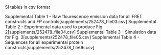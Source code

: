 SI tables in csv format

Supplemental Table 1 - Raw flourescence emission data for all FRET constructs and FP controls[supplements/252478_file03.csv]
Supplemental Table 2 - Experimental data used to produce Fig. 2[supplements/252478_file04.csv]
Supplemental Table 3 - Simulation data for Fig. 3[supplements/252478_file05.csv]
Supplemental Table 4 - Sequences for all experimental protein constructs[supplements/252478_file06.csv]

